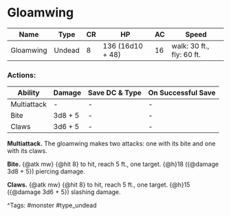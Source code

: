 # Gloamwing

| Name | Type | CR | HP | AC | Speed |
|------|------|----|----|----|-------|
| Gloamwing | Undead | 8 | 136 (16d10 + 48) | 16 | walk: 30 ft., fly: 60 ft. |

### Actions:

| Ability | Damage | Save DC & Type | On Successful Save |
|---------|--------|----------------|--------------------|
| Multiattack | - | - | - |
| Bite | 3d8 + 5 | - | - |
| Claws | 3d6 + 5 | - | - |


**Multiattack.** The gloamwing makes two attacks: one with its bite and one with its claws.

**Bite.** {@atk mw} {@hit 8} to hit, reach 5 ft., one target. {@h}18 ({@damage 3d8 + 5}) piercing damage.

**Claws.** {@atk mw} {@hit 8} to hit, reach 5 ft., one target. {@h}15 ({@damage 3d6 + 5}) slashing damage.

^Tags: #monster #type_undead